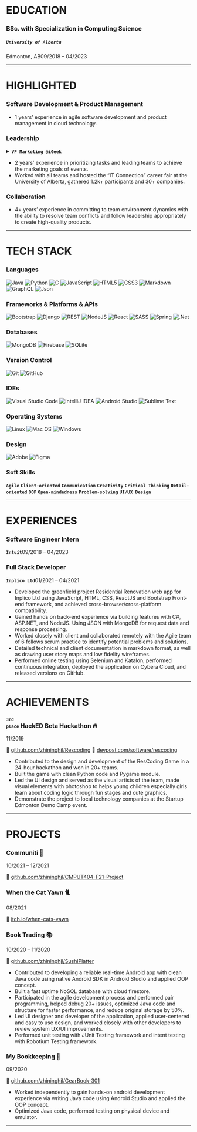 # EDUCATION 

<h3>BSc. with Specialization in Computing Science</h3>

<h5><code>University of Alberta</code></h5>

<p>Edmonton, AB<span class="text-right">09/2018 – 04/2023</span></p>

---

# HIGHLIGHTED

### Software Development & Product Management

* 1 years’ experience in agile software development and product management in cloud technology.

### Leadership

<details class="collapsed">
  <summary>
    <strong><code>VP Marketing @iGeek</code></strong>
  </summary>
  <br>
  <i>iGeek is one of the largest technology student group at the University of Alberta that focus on the education and career building of young innovator in STEM.</i>
</details>

* 2 years’ experience in prioritizing tasks and leading teams to achieve the marketing goals of events.
* Worked with all teams and hosted the “IT Connection” career fair at the University of Alberta, gathered 1.2k+ participants and 30+ companies.

### Collaboration
* 4+ years’ experience in committing to team environment dynamics with the ability to resolve team conflicts and follow leadership appropriately to create high-quality products.

---

# TECH STACK

### Languages

![Java](https://img.shields.io/badge/java-%23ED8B00.svg?style=for-the-badge&logo=java&logoColor=white)
![Python](https://img.shields.io/badge/python-3670A0?style=for-the-badge&logo=python&logoColor=white)
![C](https://img.shields.io/badge/c-%2300599C.svg?style=for-the-badge&logo=c&logoColor=white)
![JavaScript](https://img.shields.io/badge/javascript-%23F7DF1E.svg?style=for-the-badge&logo=javascript&logoColor=black)
![HTML5](https://img.shields.io/badge/html5-%23E34F26.svg?style=for-the-badge&logo=html5&logoColor=white)
![CSS3](https://img.shields.io/badge/css3-%231572B6.svg?style=for-the-badge&logo=css3&logoColor=white)
![Markdown](https://img.shields.io/badge/markdown-%23000000.svg?style=for-the-badge&logo=markdown&logoColor=white)
![GraphQL](https://img.shields.io/badge/-GraphQL-E10098?style=for-the-badge&logo=graphql&logoColor=white)
![Json](https://img.shields.io/badge/json-%23000000.svg?style=for-the-badge&logo=json&logoColor=white)

### Frameworks & Platforms & APIs

![Bootstrap](https://img.shields.io/badge/bootstrap-%23563D7C.svg?style=for-the-badge&logo=bootstrap&logoColor=white)
![Django](https://img.shields.io/badge/django-%23092E20.svg?style=for-the-badge&logo=django&logoColor=white)
![REST](https://img.shields.io/badge/REST-ff1709?style=for-the-badge&color=ff1709)
![NodeJS](https://img.shields.io/badge/node.js-6DA55F?style=for-the-badge&logo=node.js&logoColor=white)
![React](https://img.shields.io/badge/react-%2361DAFB.svg?style=for-the-badge&logo=react&logoColor=black)
![SASS](https://img.shields.io/badge/SASS-hotpink.svg?style=for-the-badge&logo=SASS&logoColor=white)
![Spring](https://img.shields.io/badge/spring-%236DB33F.svg?style=for-the-badge&logo=spring&logoColor=white)
![.Net](https://img.shields.io/badge/.NET-5C2D91?style=for-the-badge&logo=.net&logoColor=white)

### Databases

![MongoDB](https://img.shields.io/badge/MongoDB-%234ea94b.svg?style=for-the-badge&logo=mongodb&logoColor=white)
![Firebase](https://img.shields.io/badge/firebase-039BE5.svg?style=for-the-badge&logo=firebase)
![SQLite](https://img.shields.io/badge/sqlite-%2307405e.svg?style=for-the-badge&logo=sqlite&logoColor=white)

### Version Control

![Git](https://img.shields.io/badge/git-%23F05033.svg?style=for-the-badge&logo=git&logoColor=white)
![GitHub](https://img.shields.io/badge/github-%23121011.svg?style=for-the-badge&logo=github&logoColor=white)

### IDEs

![Visual Studio Code](https://img.shields.io/badge/Visual%20Studio%20Code-0078d7.svg?style=for-the-badge&logo=visual-studio-code&logoColor=white)
![IntelliJ IDEA](https://img.shields.io/badge/IntelliJ%20IDEA-000000.svg?style=for-the-badge&logo=intellij-idea&logoColor=white)
![Android Studio](https://img.shields.io/badge/Android%20Studio-3DDC84.svg?style=for-the-badge&logo=android-studio&logoColor=white)
![Sublime Text](https://img.shields.io/badge/sublime%20text-%23575757.svg?style=for-the-badge&logo=sublime-text&logoColor=important)

### Operating Systems

![Linux](https://img.shields.io/badge/Linux-FCC624?style=for-the-badge&logo=linux&logoColor=black)
![Mac OS](https://img.shields.io/badge/mac%20os-000000?style=for-the-badge&logo=apple&logoColor=F0F0F0)
![Windows](https://img.shields.io/badge/Windows-0078D6?style=for-the-badge&logo=windows&logoColor=white)

### Design

![Adobe](https://img.shields.io/badge/adobe-%23FF0000.svg?style=for-the-badge&logo=adobe&logoColor=white)
![Figma](https://img.shields.io/badge/figma-%23F24E1E.svg?style=for-the-badge&logo=figma&logoColor=white)

### Soft Skills

**`Agile`**
**`Client-oriented`**
**`Communication`**
**`Creativity`**
**`Critical Thinking`**
**`Detail-oriented`**
**`OOP`**
**`Open-mindedness`**
**`Problem-solving`**
**`UI/UX Design`**

---

# EXPERIENCES

### Software Engineer Intern

<p><strong><code>Intuit</code></strong><span class="text-right">09/2018 – 04/2023</span></p>

### Full Stack Developer

<p><strong><code>Inplico Ltd</code></strong><span class="text-right">01/2021 – 04/2021</span></p>

* Developed the greenfield project Residential Renovation web app for Inplico Ltd using JavaScript, HTML, CSS, ReactJS and Bootstrap Front-end framework, and achieved cross-browser/cross-platform compatibility.
* Gained hands on back-end experience via building features with C#, ASP.NET, and NodeJS. Using JSON with MongoDB for request data and response processing.
* Worked closely with client and collaborated remotely with the Agile team of 6 follows scrum practice to identify potential problems and solutions.
* Detailed technical and client documentation in markdown format, as well as drawing user story maps and low fidelity wireframes.
* Performed online testing using Selenium and Katalon, performed continuous integration, deployed the application on Cybera Cloud, and released versions on GitHub.

---

# ACHIEVEMENTS

### <small><code>3rd place</code></small> HackED Beta Hackathon &#128293;

<p><span class="text-right">11/2019</span></p>

&#128279; [github.com/zhininghjl/Rescoding](https://www.github.com/zhininghjl/Rescoding) 
&#128279; [devpost.com/software/rescoding](https://www.devpost.com/software/rescoding)

* Contributed to the design and development of the ResCoding Game in a 24-hour hackathon and won in 20+ teams.
* Built the game with clean Python code and Pygame module.
* Led the UI design and served as the visual artists of the team, made visual
elements with photoshop to helps young children especially girls learn about coding logic through fun stages and cute graphics.
* Demonstrate the project to local technology companies at the Startup Edmonton Demo Camp event.

---

# PROJECTS

### Communiti &#127751;

<p><span class="text-right">10/2021 – 12/2021</span></p>

&#128279; [github.com/zhininghjl/CMPUT404-F21-Project](https://github.com/zhininghjl/CMPUT404-F21-Project)

### When the Cat Yawn &#128008;

<p><span class="text-right">08/2021</span></p>

&#128279; [itch.io/when-cats-yawn](https://thecatinbox.itch.io/when-cats-yawn)

### Book Trading &#128218;

<p><span class="text-right">10/2020 – 11/2020</span></p>

&#128279; [github.com/zhininghjl/SushiPlatter](https://www.github.com/zhininghjl/SushiPlatter)

* Contributed to developing a reliable real-time Android app with clean Java
code using native Android SDK in Android Studio and applied OOP concept.
* Built a fast uptime NoSQL database with cloud firestore.
* Participated in the agile development process and performed pair
programming, helped debug 20+ issues, optimized Java code and structure
for faster performance, and reduce original storage by 50%.
* Led UI designer and developer of the application, applied user-centered
and easy to use design, and worked closely with other developers to
review system UX/UI improvements.
* Performed unit testing with JUnit Testing framework and intent testing
with Robotium Testing framework.

### My Bookkeeping &#129534;

<p><span class="text-right">09/2020</span></p>

&#128279; [github.com/zhininghjl/GearBook-301](https://www.github.com/zhininghjl/GearBook-301)

* Worked independently to gain hands-on android development experience
via writing Java code using Android Studio and applied the OOP concept.
* Optimized Java code, performed testing on physical device and emulator.

---
